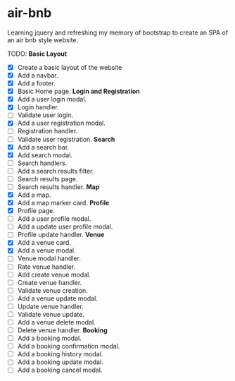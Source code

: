 # air-bnb

Learning jquery and refreshing my memory of bootstrap to create an SPA of an air bnb style website.

TODO:
**Basic Layout**

- [x] Create a basic layout of the website
- [x] Add a navbar.
- [x] Add a footer.
- [x] Basic Home page.
      **Login and Registration**
- [x] Add a user login modal.
- [x] Login handler.
- [ ] Validate user login.
- [x] Add a user registration modal.
- [ ] Registration handler.
- [ ] Validate user registration.
      **Search**
- [x] Add a search bar.
- [x] Add search modal.
- [ ] Search handlers.
- [ ] Add a search results filter.
- [ ] Search results page.
- [ ] Search results handler.
      **Map**
- [x] Add a map.
- [x] Add a map marker card.
      **Profile**
- [x] Profile page.
- [ ] Add a user profile modal.
- [ ] Add a update user profile modal.
- [ ] Profile update handler.
      **Venue**
- [x] Add a venue card.
- [x] Add a venue modal.
- [ ] Venue modal handler.
- [ ] Rate venue handler.
- [ ] Add create venue modal.
- [ ] Create venue handler.
- [ ] Validate venue creation.
- [ ] Add a venue update modal.
- [ ] Update venue handler.
- [ ] Validate venue update.
- [ ] Add a venue delete modal.
- [ ] Delete venue handler.
      **Booking**
- [ ] Add a booking modal.
- [ ] Add a booking confirmation modal.
- [ ] Add a booking history modal.
- [ ] Add a booking update modal.
- [ ] Add a booking cancel modal.

